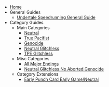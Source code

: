 <!-- docs/_sidebar.md -->

* [Home](/ "UTSR Guides - Home Page")
* General Guides
  * [Undertale Speedrunning General Guide](/GeneralGuides/GeneralGuide.md "UTSR Guides - General Guide")
* Category Guides
  * Main Categories
    * [Neutral](/CategoryGuides/MainCategories/Neutral.md "UTSR Guides - Neutral")
    * [True Pacifist](/CategoryGuides/MainCategories/TruePacifist.md "UTSR Guides - True Pacifist")
    * [Genocide](/CategoryGuides/MainCategories/Genocide.md "UTSR Guides - Genocide")
    * [Neutral Glitchless](/CategoryGuides/MainCategories/NeutralGlitchless.md "UTSR Guides - Neutral Glitchless")
    * [TPE Glitchless](/CategoryGuides/MainCategories/TPEGlitchless.md "UTSR Guides - TPE Glitchless")
  * Misc Categories
    * [All Major Endings](/CategoryGuides/MiscCategories/AllMajorEndings.md "UTSR Guides - All Major Endings")
    * [Neutral Glitchless No Aborted Genocide](/CategoryGuides/MiscCategories/NeutralGlitchlessNoAbortedGenocide.md "UTSR Guides - Neutral Glitchless No Aborted Genocide")
  * Category Extensions
    * [Early Punch Card Early Game/Neutral](/CategoryGuides/CategoryExtensions/EarlyPunchCardEarlyGameNeutral.md "UTSR Guides - Early Punch Card Early Game/Neutral")
